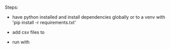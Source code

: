 
Steps:

- have python installed and install dependencies globally or to a venv with 'pip install -r requirements.txt'

- add csv files to 

- run with 